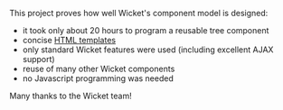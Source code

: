 This project proves how well Wicket's component model is designed:

  * it took only about 20 hours to program a reusable tree component
  * concise [HTML templates](http://code.google.com/p/wicket-tree/source/browse/trunk/wicket-tree/src/main/java/wickettree/nested/Subtree.html)
  * only standard Wicket features were used (including excellent AJAX support)
  * reuse of many other Wicket components
  * no Javascript programming was needed

Many thanks to the Wicket team!